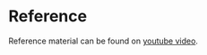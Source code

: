 # Reference

Reference material can be found on [youtube video](https://www.youtube.com/watch?v=oBt53YbR9Kk&t=7979s).
